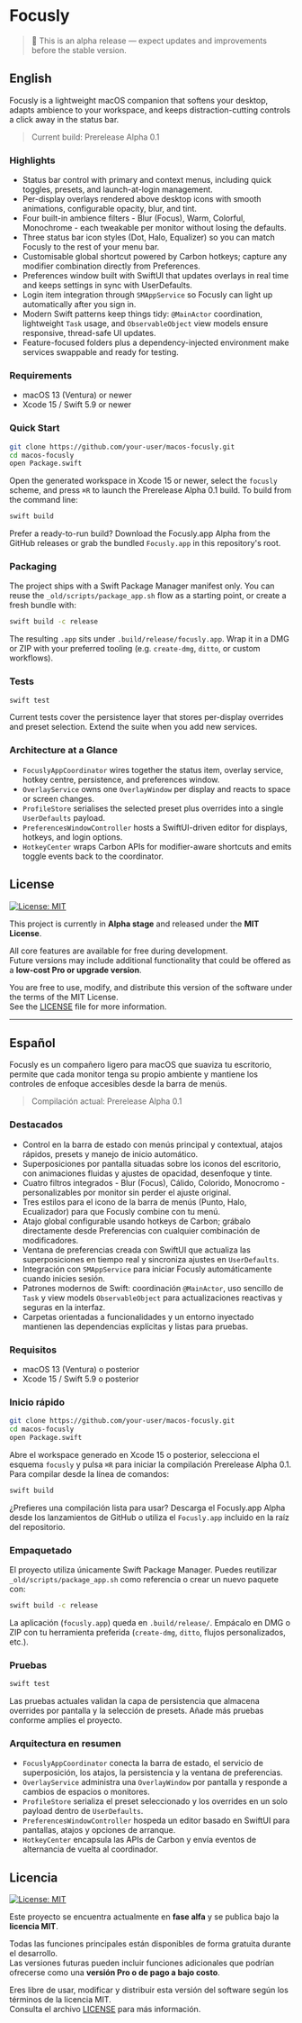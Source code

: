 # Focusly

> 🧪 This is an alpha release — expect updates and improvements before the stable version.

## English

Focusly is a lightweight macOS companion that softens your desktop, adapts ambience to your workspace, and keeps distraction-cutting controls a click away in the status bar.

> Current build: Prerelease Alpha 0.1

### Highlights
- Status bar control with primary and context menus, including quick toggles, presets, and launch-at-login management.
- Per-display overlays rendered above desktop icons with smooth animations, configurable opacity, blur, and tint.
- Four built-in ambience filters - Blur (Focus), Warm, Colorful, Monochrome - each tweakable per monitor without losing the defaults.
- Three status bar icon styles (Dot, Halo, Equalizer) so you can match Focusly to the rest of your menu bar.
- Customisable global shortcut powered by Carbon hotkeys; capture any modifier combination directly from Preferences.
- Preferences window built with SwiftUI that updates overlays in real time and keeps settings in sync with UserDefaults.
- Login item integration through `SMAppService` so Focusly can light up automatically after you sign in.
- Modern Swift patterns keep things tidy: `@MainActor` coordination, lightweight `Task` usage, and `ObservableObject` view models ensure responsive, thread-safe UI updates.
- Feature-focused folders plus a dependency-injected environment make services swappable and ready for testing.

### Requirements
- macOS 13 (Ventura) or newer
- Xcode 15 / Swift 5.9 or newer

### Quick Start
```bash
git clone https://github.com/your-user/macos-focusly.git
cd macos-focusly
open Package.swift
```
Open the generated workspace in Xcode 15 or newer, select the `focusly` scheme, and press `⌘R` to launch the Prerelease Alpha 0.1 build. To build from the command line:
```bash
swift build
```

Prefer a ready-to-run build? Download the Focusly.app Alpha from the GitHub releases or grab the bundled `Focusly.app` in this repository's root.

### Packaging
The project ships with a Swift Package Manager manifest only. You can reuse the `_old/scripts/package_app.sh` flow as a starting point, or create a fresh bundle with:
```bash
swift build -c release
```
The resulting `.app` sits under `.build/release/focusly.app`. Wrap it in a DMG or ZIP with your preferred tooling (e.g. `create-dmg`, `ditto`, or custom workflows).

### Tests
```bash
swift test
```
Current tests cover the persistence layer that stores per-display overrides and preset selection. Extend the suite when you add new services.

### Architecture at a Glance
- `FocuslyAppCoordinator` wires together the status item, overlay service, hotkey centre, persistence, and preferences window.
- `OverlayService` owns one `OverlayWindow` per display and reacts to space or screen changes.
- `ProfileStore` serialises the selected preset plus overrides into a single `UserDefaults` payload.
- `PreferencesWindowController` hosts a SwiftUI-driven editor for displays, hotkeys, and login options.
- `HotkeyCenter` wraps Carbon APIs for modifier-aware shortcuts and emits toggle events back to the coordinator.

## License

[![License: MIT](https://img.shields.io/badge/License-MIT-green.svg)](LICENSE)

This project is currently in **Alpha stage** and released under the **MIT License**.

All core features are available for free during development.  
Future versions may include additional functionality that could be offered as a **low-cost Pro or upgrade version**.

You are free to use, modify, and distribute this version of the software under the terms of the MIT License.  
See the [LICENSE](./LICENSE) file for more information.

---

## Español

Focusly es un compañero ligero para macOS que suaviza tu escritorio, permite que cada monitor tenga su propio ambiente y mantiene los controles de enfoque accesibles desde la barra de menús.

> Compilación actual: Prerelease Alpha 0.1

### Destacados
- Control en la barra de estado con menús principal y contextual, atajos rápidos, presets y manejo de inicio automático.
- Superposiciones por pantalla situadas sobre los iconos del escritorio, con animaciones fluidas y ajustes de opacidad, desenfoque y tinte.
- Cuatro filtros integrados - Blur (Focus), Cálido, Colorido, Monocromo - personalizables por monitor sin perder el ajuste original.
- Tres estilos para el icono de la barra de menús (Punto, Halo, Ecualizador) para que Focusly combine con tu menú.
- Atajo global configurable usando hotkeys de Carbon; grábalo directamente desde Preferencias con cualquier combinación de modificadores.
- Ventana de preferencias creada con SwiftUI que actualiza las superposiciones en tiempo real y sincroniza ajustes en `UserDefaults`.
- Integración con `SMAppService` para iniciar Focusly automáticamente cuando inicies sesión.
- Patrones modernos de Swift: coordinación `@MainActor`, uso sencillo de `Task` y view models `ObservableObject` para actualizaciones reactivas y seguras en la interfaz.
- Carpetas orientadas a funcionalidades y un entorno inyectado mantienen las dependencias explícitas y listas para pruebas.

### Requisitos
- macOS 13 (Ventura) o posterior
- Xcode 15 / Swift 5.9 o posterior

### Inicio rápido
```bash
git clone https://github.com/your-user/macos-focusly.git
cd macos-focusly
open Package.swift
```
Abre el workspace generado en Xcode 15 o posterior, selecciona el esquema `focusly` y pulsa `⌘R` para iniciar la compilación Prerelease Alpha 0.1. Para compilar desde la línea de comandos:
```bash
swift build
```

¿Prefieres una compilación lista para usar? Descarga el Focusly.app Alpha desde los lanzamientos de GitHub o utiliza el `Focusly.app` incluido en la raíz del repositorio.

### Empaquetado
El proyecto utiliza únicamente Swift Package Manager. Puedes reutilizar `_old/scripts/package_app.sh` como referencia o crear un nuevo paquete con:
```bash
swift build -c release
```
La aplicación (`focusly.app`) queda en `.build/release/`. Empácalo en DMG o ZIP con tu herramienta preferida (`create-dmg`, `ditto`, flujos personalizados, etc.).

### Pruebas
```bash
swift test
```
Las pruebas actuales validan la capa de persistencia que almacena overrides por pantalla y la selección de presets. Añade más pruebas conforme amplíes el proyecto.

### Arquitectura en resumen
- `FocuslyAppCoordinator` conecta la barra de estado, el servicio de superposición, los atajos, la persistencia y la ventana de preferencias.
- `OverlayService` administra una `OverlayWindow` por pantalla y responde a cambios de espacios o monitores.
- `ProfileStore` serializa el preset seleccionado y los overrides en un solo payload dentro de `UserDefaults`.
- `PreferencesWindowController` hospeda un editor basado en SwiftUI para pantallas, atajos y opciones de arranque.
- `HotkeyCenter` encapsula las APIs de Carbon y envía eventos de alternancia de vuelta al coordinador.

## Licencia

[![License: MIT](https://img.shields.io/badge/License-MIT-green.svg)](LICENSE)

Este proyecto se encuentra actualmente en **fase alfa** y se publica bajo la **licencia MIT**.

Todas las funciones principales están disponibles de forma gratuita durante el desarrollo.  
Las versiones futuras pueden incluir funciones adicionales que podrían ofrecerse como una **versión Pro o de pago a bajo costo**.

Eres libre de usar, modificar y distribuir esta versión del software según los términos de la licencia MIT.  
Consulta el archivo [LICENSE](./LICENSE) para más información.
